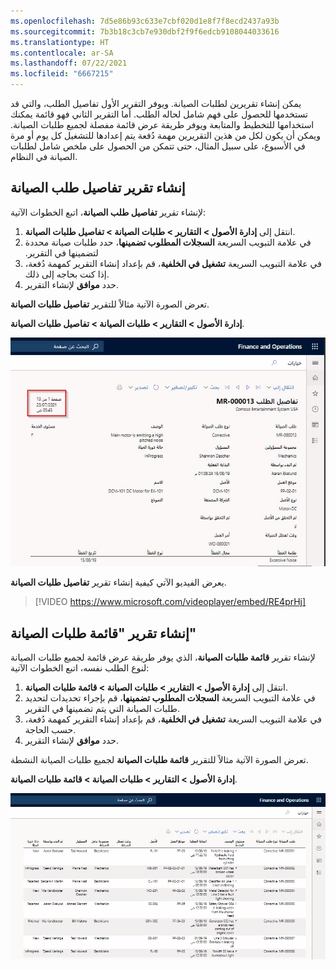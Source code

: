 ```yaml
---
ms.openlocfilehash: 7d5e86b93c633e7cbf020d1e8f7f8ecd2437a93b
ms.sourcegitcommit: 7b3b18c3cb7e930dbf2f9f6edcb9108044033616
ms.translationtype: HT
ms.contentlocale: ar-SA
ms.lasthandoff: 07/22/2021
ms.locfileid: "6667215"
---
```

يمكن إنشاء تقريرين لطلبات الصيانة. ويوفر التقرير الأول تفاصيل الطلب، والتي قد تستخدمها للحصول على فهم شامل لحاله الطلب. أما التقرير الثاني فهو قائمة يمكنك استخدامها للتخطيط والمتابعة ويوفر طريقة عرض قائمة مفصلة لجميع طلبات الصيانة. ويمكن أن يكون لكل من هذين التقريرين مهمة دُفعة يتم إعدادها للتشغيل كل يوم أو مرة في الأسبوع، على سبيل المثال، حتى تتمكن من الحصول على ملخص شامل لطلبات الصيانة في النظام. 

## <a name="create-a-maintenance-request-details-report"></a>إنشاء تقرير تفاصيل طلب الصيانة
لإنشاء تقرير **تفاصيل طلب الصيانة**، اتبع الخطوات الآتية:

1.  انتقل إلى **إدارة الأصول > التقارير > طلبات الصيانة > تفاصيل طلبات الصيانة**.
2.  في علامة التبويب السريعة **‬‏‫السجلات المطلوب تضمينها‬‏‫**، حدد طلبات صيانة محددة لتضمينها في التقرير.
3.  في علامة التبويب السريعة **تشغيل في الخلفية**، قم بإعداد إنشاء التقرير كمهمة دُفعة، إذا كنت بحاجه إلى ذلك.
4.  حدد **موافق** لإنشاء التقرير.

تعرض الصورة الآتية مثالاً للتقرير **تفاصيل طلبات الصيانة**.

**إدارة الأصول > التقارير > طلبات الصيانة > تفاصيل طلبات الصيانة**.
 
[![لقطة شاشة للتقرير "تفاصيل طلبات الصيانة".](../media/maintenance-request-details-ssm.png)](../media/maintenance-request-details-ssm.png#lightbox)

يعرض الفيديو الآتي كيفية إنشاء تقرير **تفاصيل طلبات الصيانة**.

> [!VIDEO https://www.microsoft.com/videoplayer/embed/RE4prHj]


## <a name="create-a-maintenance-request-list-report"></a>إنشاء تقرير "قائمة طلبات الصيانة"
لإنشاء تقرير **قائمة طلبات الصيانة**، الذي يوفر طريقة عرض قائمة لجميع طلبات الصيانة لنوع الطلب نفسه، اتبع الخطوات الآتية:

1.  انتقل إلى **إدارة الأصول > التقارير > طلبات الصيانة > قائمة طلبات الصيانة**.
2.  في علامة التبويب السريعة **السجلات المطلوب تضمينها**، قم بإجراء تحديدات لتحديد طلبات الصيانة التي يتم تضمينها في التقرير.
3.  في علامة التبويب السريعة **تشغيل في الخلفية**، قم بإعداد إنشاء التقرير كمهمة دُفعة، حسب الحاجة.
4.  حدد **موافق** لإنشاء التقرير.

تعرض الصورة الآتية مثالاً للتقرير **قائمة طلبات الصيانة** لجميع طلبات الصيانة النشطة.

**إدارة الأصول > التقارير > طلبات الصيانة > قائمة طلبات الصيانة**.

[![لقطة شاشة للتقرير "قائمة طلبات الصيانة".](../media/maintenance-request-list-report-ss.png)](../media/maintenance-request-list-report-ss.png#lightbox)

 


